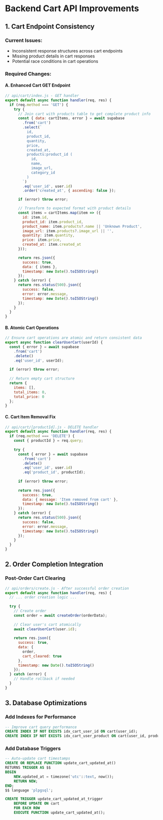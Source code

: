 # Backend Cart API Improvements

## 1. Cart Endpoint Consistency

### Current Issues:
- Inconsistent response structures across cart endpoints
- Missing product details in cart responses
- Potential race conditions in cart operations

### Required Changes:

#### A. Enhanced Cart GET Endpoint
```javascript
// api/cart/index.js - GET handler
export default async function handler(req, res) {
  if (req.method === 'GET') {
    try {
      // Join cart with products table to get complete product info
      const { data: cartItems, error } = await supabase
        .from('cart')
        .select(`
          id,
          product_id,
          quantity,
          price,
          created_at,
          products:product_id (
            id,
            name,
            image_url,
            category_id
          )
        `)
        .eq('user_id', user.id)
        .order('created_at', { ascending: false });

      if (error) throw error;

      // Transform to expected format with product details
      const items = cartItems.map(item => ({
        id: item.id,
        product_id: item.product_id,
        product_name: item.products?.name || 'Unknown Product',
        image_url: item.products?.image_url || '',
        quantity: item.quantity,
        price: item.price,
        created_at: item.created_at
      }));

      return res.json({
        success: true,
        data: { items },
        timestamp: new Date().toISOString()
      });
    } catch (error) {
      return res.status(500).json({
        success: false,
        error: error.message,
        timestamp: new Date().toISOString()
      });
    }
  }
}
```

#### B. Atomic Cart Operations
```javascript
// Ensure cart operations are atomic and return consistent data
export async function clearUserCart(userId) {
  const { error } = await supabase
    .from('cart')
    .delete()
    .eq('user_id', userId);
  
  if (error) throw error;
  
  // Return empty cart structure
  return {
    items: [],
    total_items: 0,
    total_price: 0
  };
}
```

#### C. Cart Item Removal Fix
```javascript
// api/cart/[productId].js - DELETE handler
export default async function handler(req, res) {
  if (req.method === 'DELETE') {
    const { productId } = req.query;
    
    try {
      const { error } = await supabase
        .from('cart')
        .delete()
        .eq('user_id', user.id)
        .eq('product_id', productId);
        
      if (error) throw error;
      
      return res.json({
        success: true,
        data: { message: 'Item removed from cart' },
        timestamp: new Date().toISOString()
      });
    } catch (error) {
      return res.status(500).json({
        success: false,
        error: error.message,
        timestamp: new Date().toISOString()
      });
    }
  }
}
```

## 2. Order Completion Integration

### Post-Order Cart Clearing
```javascript
// api/orders/create.js - After successful order creation
export default async function handler(req, res) {
  // ... order creation logic ...
  
  try {
    // Create order
    const order = await createOrder(orderData);
    
    // Clear user's cart atomically
    await clearUserCart(user.id);
    
    return res.json({
      success: true,
      data: {
        order,
        cart_cleared: true
      },
      timestamp: new Date().toISOString()
    });
  } catch (error) {
    // Handle rollback if needed
  }
}
```

## 3. Database Optimizations

### Add Indexes for Performance
```sql
-- Improve cart query performance
CREATE INDEX IF NOT EXISTS idx_cart_user_id ON cart(user_id);
CREATE INDEX IF NOT EXISTS idx_cart_user_product ON cart(user_id, product_id);
```

### Add Database Triggers
```sql
-- Auto-update cart timestamps
CREATE OR REPLACE FUNCTION update_cart_updated_at()
RETURNS TRIGGER AS $$
BEGIN
    NEW.updated_at = timezone('utc'::text, now());
    RETURN NEW;
END;
$$ language 'plpgsql';

CREATE TRIGGER update_cart_updated_at_trigger
    BEFORE UPDATE ON cart
    FOR EACH ROW
    EXECUTE FUNCTION update_cart_updated_at();
```